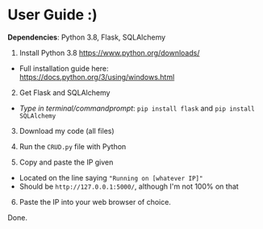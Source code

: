 # User Guide :)

**Dependencies**: Python 3.8, Flask, SQLAlchemy

1) Install Python 3.8 https://www.python.org/downloads/
- Full installation guide here: https://docs.python.org/3/using/windows.html

2) Get Flask and SQLAlchemy
- *Type in terminal/commandprompt*: `pip install flask` and `pip install SQLAlchemy`

3) Download my code (all files)

4) Run the `CRUD.py` file with Python

5) Copy and paste the IP given
- Located on the line saying ```"Running on [whatever IP]"```
- Should be ```http://127.0.0.1:5000/```, although I'm not 100% on that

6) Paste the IP into your web browser of choice.

Done.
